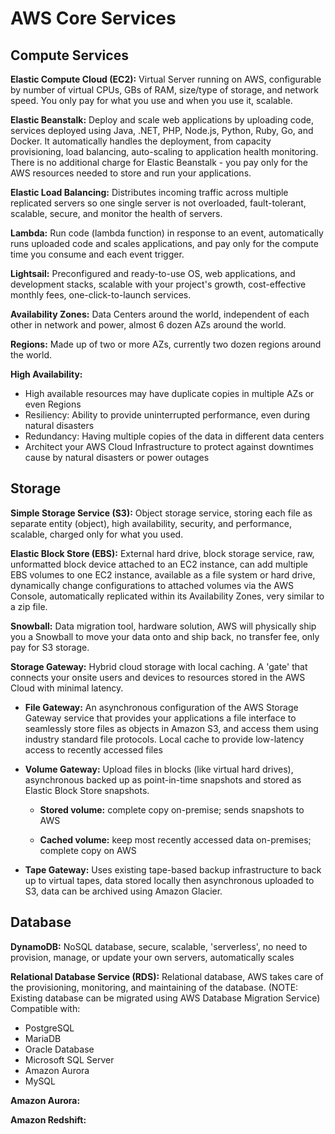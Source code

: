 # AWS Core Services

## Compute Services

**Elastic Compute Cloud (EC2):** Virtual Server running on AWS, configurable by number of virtual CPUs, GBs of RAM, size/type of storage, and network speed. You only pay for what you use and when you use it, scalable.

**Elastic Beanstalk:** Deploy and scale web applications by uploading code, services deployed using Java, .NET, PHP, Node.js, Python, Ruby, Go, and Docker. It automatically handles the deployment, from capacity provisioning, load balancing, auto-scaling to application health monitoring. There is no additional charge for Elastic Beanstalk - you pay only for the AWS resources needed to store and run your applications.

**Elastic Load Balancing:** Distributes incoming traffic across multiple replicated servers so one single server is not overloaded, fault-tolerant, scalable, secure, and monitor the health of servers.

**Lambda:** Run code (lambda function) in response to an event, automatically runs uploaded code and scales applications, and pay only for the compute time you consume and each event trigger. 

**Lightsail:** Preconfigured and ready-to-use OS, web applications, and development stacks, scalable with your project's growth, cost-effective monthly fees, one-click-to-launch services. 

**Availability Zones:** Data Centers around the world, independent of each other in network and power, almost 6 dozen AZs around the world. 

**Regions:** Made up of two or more AZs, currently two dozen regions around the world.

**High Availability:** 

- High available resources may have duplicate copies in multiple AZs or even Regions
- Resiliency: Ability to provide uninterrupted performance, even during natural disasters
- Redundancy: Having multiple copies of the data in different data centers
- Architect your AWS Cloud Infrastructure to protect against downtimes cause by natural disasters or power outages


## Storage
**Simple Storage Service (S3):** Object storage service, storing each file as separate entity (object), high availability, security, and performance, scalable, charged only for what you used.

**Elastic Block Store (EBS):** External hard drive, block storage service, raw, unformatted block device attached to an EC2 instance, can add multiple EBS volumes to one EC2 instance, available as a file system or hard drive, dynamically change configurations to attached volumes via the AWS Console, automatically replicated within its Availability Zones, very similar to a zip file.

**Snowball:** Data migration tool, hardware solution, AWS will physically ship you a Snowball to move your data onto and ship back, no transfer fee, only pay for S3 storage. 

**Storage Gateway:** Hybrid cloud storage with local caching. A 'gate' that connects your onsite users and devices to resources stored in the AWS Cloud with minimal latency. 
- **File Gateway:** An asynchronous configuration of the AWS Storage Gateway service that provides your applications a file interface to seamlessly store files as objects in Amazon S3, and access them using industry standard file protocols. Local cache to provide low-latency access to recently accessed files
- **Volume Gateway:** Upload files in blocks (like virtual hard drives), asynchronous backed up as point-in-time snapshots and stored as Elastic Block Store snapshots. 
                
     - **Stored volume:** complete copy on-premise; sends snapshots to AWS
     
     - **Cached volume:** keep most recently accessed data on-premises; complete copy on AWS

- **Tape Gateway:** Uses existing tape-based backup infrastructure to back up to virtual tapes, data stored locally then asynchronous uploaded to S3, data can be archived using Amazon Glacier. 

## Database
**DynamoDB:** NoSQL database, secure, scalable, 'serverless', no need to provision, manage, or update your own servers, automatically scales

**Relational Database Service (RDS):** Relational database, AWS takes care of the provisioning, monitoring, and maintaining of the database. (NOTE: Existing database can be migrated using AWS Database Migration Service) Compatible with:
* PostgreSQL
* MariaDB
* Oracle Database
* Microsoft SQL Server
* Amazon Aurora
* MySQL


**Amazon Aurora:**

**Amazon Redshift:**
